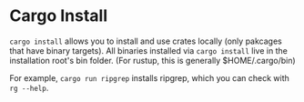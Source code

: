 # Cargo Install

`cargo install` allows you to install and use crates locally (only pakcages that have binary targets).
All binaries installed via `cargo install` live in the installation root's bin folder.
(For rustup, this is generally $HOME/.cargo/bin)

For example, `cargo run ripgrep` installs ripgrep, which you can check with `rg --help`.
